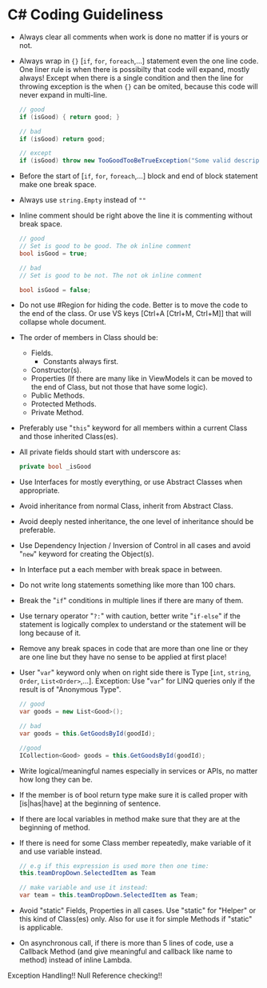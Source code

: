 # C# Coding Guideliness

* Always clear all comments when work is done no matter if is yours or not.

* Always wrap in `{}` [`if`, `for`, `foreach`,…] statement even the one line code.
  One liner rule is when there is possibilty that code will expand, mostly always!
  Except when there is a single condition and then the line for throwing exception is the when `{}` can be omited, because this code will never expand in multi-line.

    ```csharp
    // good
    if (isGood) { return good; }

    // bad
    if (isGood) return good;

    // except
    if (isGood) throw new TooGoodTooBeTrueException("Some valid description");
    ```

* Before the start of [`if`, `for`, `foreach`,…] block and end of block statement make one break space.

* Always use `string.Empty` instead of `""`

* Inline comment should be right above the line it is commenting without break space.

    ```csharp
    // good
    // Set is good to be good. The ok inline comment
    bool isGood = true;

    // bad
    // Set is good to be not. The not ok inline comment

    bool isGood = false;
    ```

* Do not use #Region for hiding the code. Better is to move the code to the end of the class. Or use VS keys [Ctrl+A [Ctrl+M, Ctrl+M]] that will collapse whole document.

* The order of members in Class should be:
	* Fields.
		* Constants always first. 
	* Constructor(s).
	* Properties (If there are many like in ViewModels it can be moved to the end of Class, but not those that have some logic).
	* Public Methods.
	* Protected Methods.
	* Private Method.	

* Preferably use "`this`" keyword for all members within a current Class and those inherited Class(es).

* All private fields should start with underscore as:

    ```csharp
    private bool _isGood 
    ```
* Use Interfaces for mostly everything, or use Abstract Classes when appropriate.

* Avoid inheritance from normal Class, inherit from Abstract Class.

* Avoid deeply nested inheritance, the one level of inheritance should be preferable.

* Use Dependency Injection / Inversion of Control in all cases and avoid "`new`" keyword for creating the Object(s).

* In Interface put a each member with break space in between.

* Do not write long statements something like more than 100 chars.

* Break the "`if`" conditions in multiple lines if there are many of them.

* Use ternary operator "`?:`" with caution, better write "`if-else`" if the statement is logically complex to understand or the statement will be long because of it.

* Remove any break spaces in code that are more than one line or they are one line but they have no sense to be applied at first place! 

* User "`var`" keyword only when on right side there is Type [`int`, `string`, `Order`, `List<Order>`,…].
Exception: Use "`var`" for LINQ queries only if the result is of "Anonymous Type".

    ```csharp
    // good
    var goods = new List<Good>();

    // bad
    var goods = this.GetGoodsById(goodId);  

    //good
    ICollection<Good> goods = this.GetGoodsById(goodId);
    ```

* Write logical/meaningful names especially in services or APIs, no matter how long they can be.

* If the member is of bool return type make sure it is called proper with [is|has|have] at the beginning of sentence. 

* If there are local variables in method make sure that they are at the beginning of method.

* If there is need for some Class member repeatedly, make variable of it and use variable instead.

    ```csharp
    // e.g if this expression is used more then one time:
    this.teamDropDown.SelectedItem as Team

    // make variable and use it instead:
    var team = this.teamDropDown.SelectedItem as Team;
    ```

* Avoid "static" Fields, Properties in all cases. Use "static" for "Helper" or this kind of Class(es) only. Also for use it for simple Methods if "static" is applicable.

* On asynchronous call, if there is more than 5 lines of code, use a Callback Method (and give meaningful and callback like name to method) instead of inline Lambda. 

Exception Handling!!
Null Reference checking!!
